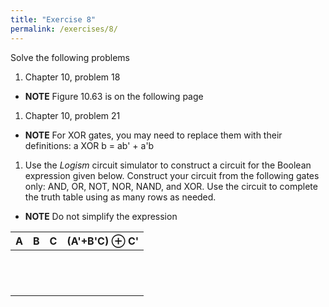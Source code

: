 ```yaml
---
title: "Exercise 8"
permalink: /exercises/8/
---
```


Solve the following problems

1. Chapter 10, problem 18
  * **NOTE** Figure 10.63 is on the following page

1. Chapter 10, problem 21
  * **NOTE** For XOR gates, you may need to replace them with their definitions:
    a XOR b = ab' + a'b

1. Use the _Logism_ circuit simulator to construct a circuit for the Boolean
   expression given below. Construct your circuit from the following gates only:
   AND, OR, NOT, NOR, NAND, and XOR. Use the circuit to complete the truth table
   using as many rows as needed.
  * **NOTE** Do not simplify the expression

   | A | B | C | (A'+B'C) &#8853; C' |
   | - | - | - | ------------------- |
   |   |   |   |                     |
   |   |   |   |                     |
   |   |   |   |                     |
   |   |   |   |                     |
   |   |   |   |                     |
   |   |   |   |                     |
   |   |   |   |                     |
   |   |   |   |                     |
   |   |   |   |                     |
   |   |   |   |                     |
   |   |   |   |                     |
   |   |   |   |                     |
